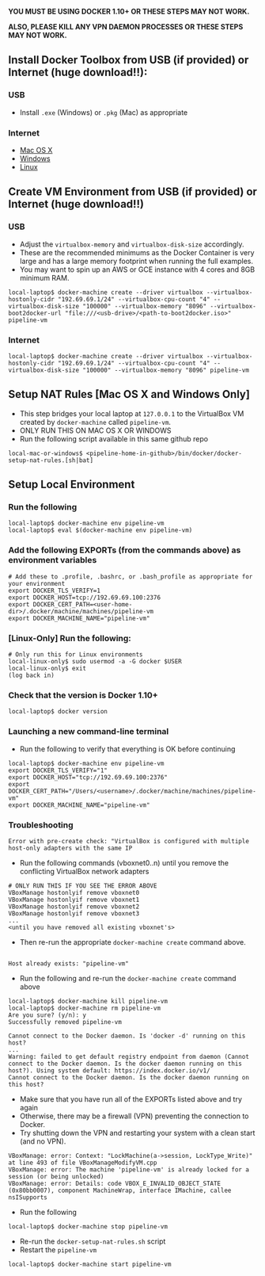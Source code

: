 **YOU MUST BE USING DOCKER 1.10+ OR THESE STEPS MAY NOT WORK.**

**ALSO, PLEASE KILL ANY VPN DAEMON PROCESSES OR THESE STEPS MAY NOT WORK.**

## Install Docker Toolbox from USB (if provided) or Internet (huge download!!):
### USB
* Install `.exe` (Windows) or `.pkg` (Mac) as appropriate

### Internet
* [Mac OS X](https://docs.docker.com/mac/)
* [Windows](https://docs.docker.com/windows/) 
* [Linux](https://docs.docker.com/linux/)

## Create VM Environment from USB (if provided) or Internet (huge download!!)
### USB
* Adjust the `virtualbox-memory` and `virtualbox-disk-size` accordingly.
* These are the recommended minimums as the Docker Container is very large and has a large memory footprint when running the full examples.
* You may want to spin up an AWS or GCE instance with 4 cores and 8GB minimum RAM.
```
local-laptop$ docker-machine create --driver virtualbox --virtualbox-hostonly-cidr "192.69.69.1/24" --virtualbox-cpu-count "4" --virtualbox-disk-size "100000" --virtualbox-memory "8096" --virtualbox-boot2docker-url "file:///<usb-drive>/<path-to-boot2docker.iso>" pipeline-vm
```
### Internet
```
local-laptop$ docker-machine create --driver virtualbox --virtualbox-hostonly-cidr "192.69.69.1/24" --virtualbox-cpu-count "4" --virtualbox-disk-size "100000" --virtualbox-memory "8096" pipeline-vm
```

## Setup NAT Rules [**Mac OS X and Windows Only**]
* This step bridges your local laptop at `127.0.0.1` to the VirtualBox VM created by `docker-machine` called `pipeline-vm`.
* ONLY RUN THIS ON MAC OS X OR WINDOWS
* Run the following script available in this same github repo
```
local-mac-or-windows$ <pipeline-home-in-github>/bin/docker/docker-setup-nat-rules.[sh|bat]
```

## Setup Local Environment
### Run the following
```
local-laptop$ docker-machine env pipeline-vm
local-laptop$ eval $(docker-machine env pipeline-vm)
```
### Add the following EXPORTs (from the commands above) as environment variables
```
# Add these to .profile, .bashrc, or .bash_profile as appropriate for your environment
export DOCKER_TLS_VERIFY=1
export DOCKER_HOST=tcp://192.69.69.100:2376
export DOCKER_CERT_PATH=<user-home-dir>/.docker/machine/machines/pipeline-vm
export DOCKER_MACHINE_NAME="pipeline-vm"
```

### [**Linux-Only**] Run the following:
```
# Only run this for Linux environments
local-linux-only$ sudo usermod -a -G docker $USER
local-linux-only$ exit
(log back in)
```

### Check that the version is Docker 1.10+
```
local-laptop$ docker version
```

### Launching a new command-line terminal

* Run the following to verify that everything is OK before continuing
```
local-laptop$ docker-machine env pipeline-vm
export DOCKER_TLS_VERIFY="1"
export DOCKER_HOST="tcp://192.69.69.100:2376"
export DOCKER_CERT_PATH="/Users/<username>/.docker/machine/machines/pipeline-vm"
export DOCKER_MACHINE_NAME="pipeline-vm"
```

### Troubleshooting
```
Error with pre-create check: "VirtualBox is configured with multiple host-only adapters with the same IP
```
* Run the following commands (vboxnet0..n) until you remove the conflicting VirtualBox network adapters
```
# ONLY RUN THIS IF YOU SEE THE ERROR ABOVE
VBoxManage hostonlyif remove vboxnet0
VBoxManage hostonlyif remove vboxnet1
VBoxManage hostonlyif remove vboxnet2
VBoxManage hostonlyif remove vboxnet3
...
<until you have removed all existing vboxnet's>
```
* Then re-run the appropriate `docker-machine create` command above.

``` 

Host already exists: "pipeline-vm"
```
* Run the following and re-run the `docker-machine create` command above
```
local-laptop$ docker-machine kill pipeline-vm
local-laptop$ docker-machine rm pipeline-vm
Are you sure? (y/n): y
Successfully removed pipeline-vm
```

```
Cannot connect to the Docker daemon. Is 'docker -d' running on this host?
...
Warning: failed to get default registry endpoint from daemon (Cannot connect to the Docker daemon. Is the docker daemon running on this host?). Using system default: https://index.docker.io/v1/
Cannot connect to the Docker daemon. Is the docker daemon running on this host?
```
* Make sure that you have run all of the EXPORTs listed above and try again
* Otherwise, there may be a firewall (VPN) preventing the connection to Docker.
* Try shutting down the VPN and restarting your system with a clean start (and no VPN).

```
VBoxManage: error: Context: "LockMachine(a->session, LockType_Write)" at line 493 of file VBoxManageModifyVM.cpp
VBoxManage: error: The machine 'pipeline-vm' is already locked for a session (or being unlocked)
VBoxManage: error: Details: code VBOX_E_INVALID_OBJECT_STATE (0x80bb0007), component MachineWrap, interface IMachine, callee nsISupports
```
* Run the following
```
local-laptop$ docker-machine stop pipeline-vm
```
* Re-run the `docker-setup-nat-rules.sh` script 
* Restart the `pipeline-vm`
```
local-laptop$ docker-machine start pipeline-vm
```